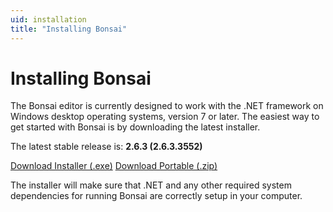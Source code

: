 ```yaml
---
uid: installation
title: "Installing Bonsai"
---
```


# Installing Bonsai

The Bonsai editor is currently designed to work with the .NET framework on Windows desktop operating systems, version 7 or later. The easiest way to get started with Bonsai is by downloading the latest installer.

The latest stable release is: **2.6.3 (2.6.3.3552)**

[Download Installer (.exe)](https://github.com/bonsai-rx/bonsai/releases/download/2.6.3/Bonsai-2.6.3.exe)
[Download Portable (.zip)](https://github.com/bonsai-rx/bonsai/releases/download/2.6.3/Bonsai.zip)

The installer will make sure that .NET and any other required system dependencies for running Bonsai are correctly setup in your computer.